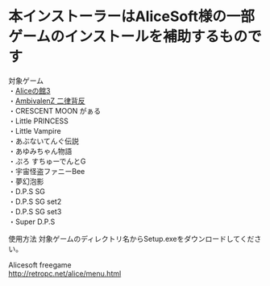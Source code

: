 # 本インストーラーはAliceSoft様の一部ゲームのインストールを補助するものです<br/>

対象ゲーム<br/>
・[Aliceの館3](https://github.com/Allen-Griflet/Alicesoft_installer/blob/master/ALICE%E3%81%AE%E9%A4%A83/Setup.exe)<br/>
・[AmbivalenZ 二律背反](https://github.com/Allen-Griflet/Alicesoft_installer/blob/master/Intruder%20%E6%A1%9C%E5%B1%8B%E6%95%B7%E3%81%AE%E6%8E%A2%E7%B4%A2/Setup.exe)<br/>
・CRESCENT MOON がぁる<br/>
・Little PRINCESS<br/>
・Little Vampire<br/>
・あぶないてんぐ伝説<br/>
・あゆみちゃん物語<br/>
・ぷろ すちゅーでんとG<br/>
・宇宙怪盗ファニーBee<br/>
・夢幻泡影<br/>
・D.P.S SG<br/>
・D.P.S SG set2<br/>
・D.P.S SG set3<br/>
・Super D.P.S<br/>

使用方法
対象ゲームのディレクトリ名からSetup.exeをダウンロードしてください。

Alicesoft freegame<br/>
http://retropc.net/alice/menu.html<br/>
